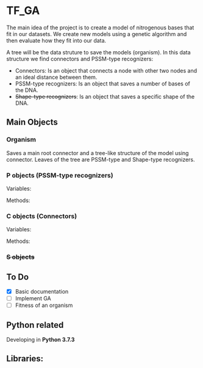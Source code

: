 # TF_GA

The main idea of the project is to create a model of nitrogenous bases that fit in our datasets. We create new models using a genetic algorithm and then evaluate how they fit into our data.

A tree will be the data struture to save the models (organism). In this data structure we find connectors and PSSM-type recognizers:

- Connectors: Is an object that connects a node with other two nodes and an ideal distance between them.
- PSSM-type recognizers: Is an object that saves a number of bases of the DNA.
- ~~Shape-type recognizers~~: Is an object that saves a specific shape of the DNA.

## Main Objects

### Organism

Saves a main root connector and a tree-like structure of the model using connector. Leaves of the tree are PSSM-type and Shape-type recognizers.

### P objects (PSSM-type recognizers)

Variables:

Methods:


### C objects (Connectors)

Variables:

Methods:


### ~~S objects~~

## To Do
- [x] Basic documentation
- [ ] Implement GA
- [ ] Fitness of an organism

## Python related

Developing in 
**Python 3.7.3** 

Libraries:
- 

